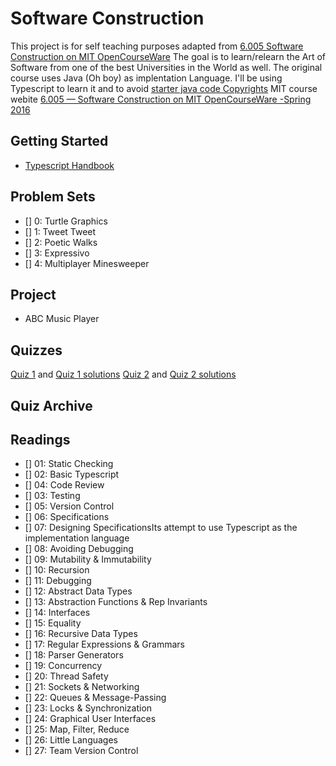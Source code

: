 # Software Construction

 This project is for self teaching purposes adapted from [6.005 Software Construction on MIT OpenCourseWare](https://ocw.mit.edu/ans7870/6/6.005/s16/index.html)
 The goal is to learn/relearn the Art of Software from one of the best Universities in the World as well. The original course uses Java (Oh boy) as implentation Language. I'll be using Typescript to learn it and to avoid [starter java code Copyrights](https://ocw.mit.edu/ans7870/6/6.005/s16/general/collaboration.html)
 MIT course webite [6.005 — Software Construction on MIT OpenCourseWare -Spring 2016](https://ocw.mit.edu/ans7870/6/6.005/s16/index.html)

## Getting Started

* [Typescript Handbook](https://www.typescriptlang.org/docs/handbook/intro.html)

## Problem Sets

* [] 0: Turtle Graphics
* [] 1: Tweet Tweet
* [] 2: Poetic Walks
* [] 3: Expressivo
* [] 4: Multiplayer Minesweeper

## Project

* ABC Music Player

## Quizzes

[Quiz 1](https://ocw.mit.edu/courses/electrical-engineering-and-computer-science/6-005-software-construction-spring-2016/quizzes/MIT6_005S16_Quiz1.pdf) and [Quiz 1 solutions](https://ocw.mit.edu/courses/electrical-engineering-and-computer-science/6-005-software-construction-spring-2016/quizzes/MIT6_005S16_Quiz1_soln.pdf)
[Quiz 2](https://ocw.mit.edu/courses/electrical-engineering-and-computer-science/6-005-software-construction-spring-2016/quizzes/MIT6_005S16_Quiz2.pdf) and [Quiz 2 solutions](https://ocw.mit.edu/courses/electrical-engineering-and-computer-science/6-005-software-construction-spring-2016/quizzes/MIT6_005S16_Quiz2_soln.pdf)

## Quiz Archive

## Readings

* [] 01: Static Checking
* [] 02: Basic Typescript
* [] 04: Code Review
* [] 03: Testing
* [] 05: Version Control
* [] 06: Specifications
* [] 07: Designing SpecificationsIts attempt to use Typescript as the implementation language
* [] 08: Avoiding Debugging
* [] 09: Mutability & Immutability
* [] 10: Recursion
* [] 11: Debugging
* [] 12: Abstract Data Types
* [] 13: Abstraction Functions & Rep Invariants
* [] 14: Interfaces
* [] 15: Equality
* [] 16: Recursive Data Types
* [] 17: Regular Expressions & Grammars
* [] 18: Parser Generators
* [] 19: Concurrency
* [] 20: Thread Safety
* [] 21: Sockets & Networking
* [] 22: Queues & Message-Passing
* [] 23: Locks & Synchronization
* [] 24: Graphical User Interfaces
* [] 25: Map, Filter, Reduce
* [] 26: Little Languages
* [] 27: Team Version Control
